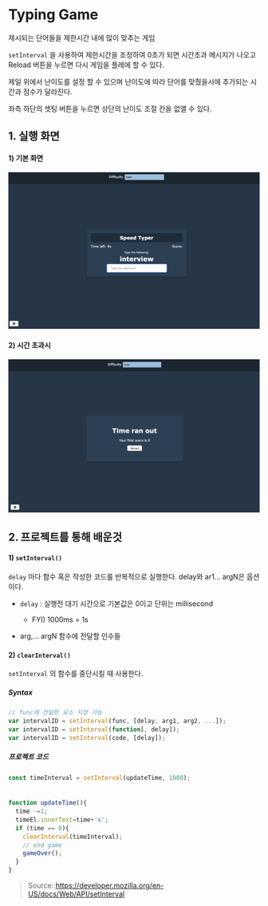 # Typing Game

제시되는 단어들을 제한시간 내에 많이 맞추는 게임

`setInterval` 을 사용하여 제한시간을 조정하여 0초가 되면 시간초과 메시지가 나오고 Reload 버튼을 누르면 다시 게임을 플레에 할 수 있다.

제일 위에서 난이도를 설정 할 수 있으며 난이도에 따라 단어를 맞췄을시에 추가되는 시간과 점수가 달라진다.

좌측 하단의 셋팅 버튼을 누르면 상단의 난이도 조절 칸을 없앨 수 있다.

## 1. 실행 화면

#### 1) 기본 화면

<img src="https://github.com/jin0106/20-Web-projects-by-Vanilla-JS/raw/master/12.%20Typing%20Game/readme.assets/image-20211221135322474.png"/>



#### 2) 시간 초과시

<img src="https://github.com/jin0106/20-Web-projects-by-Vanilla-JS/raw/master/12.%20Typing%20Game/readme.assets/image-20211221135248496.png"/>



## 2. 프로젝트를 통해 배운것

#### 1) `setInterval()`

`delay`  마다 함수 혹은 작성한 코드를 반복적으로 실행한다. delay와 ar1... argN은 옵션이다.

* `delay` : 실행전 대기 시간으로 기본값은 0이고 단위는 millisecond
  * FYI) 1000ms = 1s

* arg,... argN 함수에 전달할 인수들



#### 2) `clearInterval()`

`setInterval` 의 함수를 중단시킬 때 사용한다.

##### Syntax

```javascript
// func에 전달한 요소 지정 가능
var intervalID = setInterval(func, [delay, arg1, arg2, ...]);
var intervalID = setInterval(function[, delay]);
var intervalID = setInterval(code, [delay]);
```



##### 프로젝트 코드

```javascript
const timeInterval = setInterval(updateTime, 1000);


function updateTime(){
  time -=1;
  timeEl.innerText=time+'s';
  if (time == 0){
    clearInterval(timeInterval);
    // end game
    gameOver();
  }
}
```





>Source: https://developer.mozilla.org/en-US/docs/Web/API/setInterval

